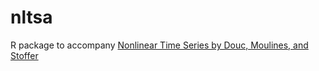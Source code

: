 # nltsa  
R package to accompany [Nonlinear Time Series by Douc, Moulines, and Stoffer](http://www.stat.pitt.edu/stoffer/nltsa/)

